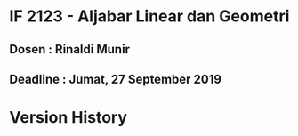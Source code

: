 # IF 2123 - Aljabar Linear dan Geometri
## Dosen : Rinaldi Munir
## Deadline : Jumat, 27 September 2019

# Version History

